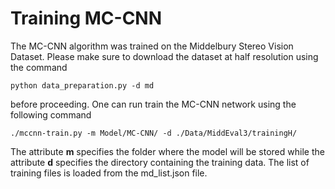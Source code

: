 # Training MC-CNN

The MC-CNN algorithm was trained on the Middelbury Stereo Vision Dataset. Please
make sure to download the dataset at half resolution using the command

```console
python data_preparation.py -d md
```

before proceeding. One can run train the MC-CNN network using the following command

```console
./mccnn-train.py -m Model/MC-CNN/ -d ./Data/MiddEval3/trainingH/
```

The attribute **m** specifies the folder where the model will be stored while the attribute
**d** specifies the directory containing the training data.
The list of training files is loaded from the md_list.json file.

